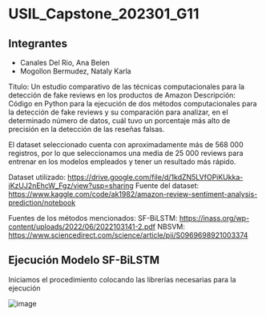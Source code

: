 # USIL_Capstone_202301_G11
## Integrantes
- Canales Del Rio, Ana Belen
- Mogollon Bermudez, Nataly Karla

Titulo: Un estudio comparativo de las técnicas computacionales para la detección de fake reviews en los productos de Amazon
Descripción: Código en Python para la ejecución de dos métodos computacionales para la detección de fake reviews y su comparación para analizar, en el determinado número de datos, cuál tuvo un porcentaje más alto de precisión en la detección de las reseñas falsas.

El dataset seleccionado cuenta con aproximadamente más de 568 000 registros, por lo que seleccionamos una media de 25 000 reviews para entrenar en los modelos empleados y tener un resultado más rápido.

Dataset utilizado: https://drive.google.com/file/d/1kdZN5LVfOPiKUkka-iKzUJ2nEhcW_Fgz/view?usp=sharing
Fuente del dataset: https://www.kaggle.com/code/ak1982/amazon-review-sentiment-analysis-prediction/notebook

Fuentes de los métodos mencionados:
SF-BiLSTM: https://inass.org/wp-content/uploads/2022/06/2022103141-2.pdf
NBSVM: https://www.sciencedirect.com/science/article/pii/S0969698921003374

## Ejecución Modelo SF-BiLSTM
Iniciamos el procedimiento colocando las librerías necesarias para la ejecución 

![image](https://github.com/natalymogollon/Capstone---G11/assets/50871642/9b2a49a4-b3c6-4e1a-a322-b2c9d452a35e)



